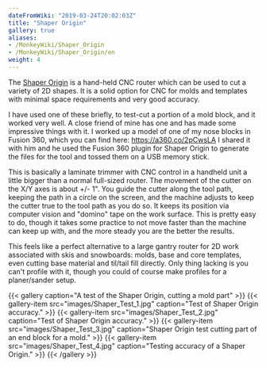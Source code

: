 ```yaml
---
dateFromWiki: "2019-03-24T20:02:03Z"
title: "Shaper Origin"
gallery: true
aliases:
- /MonkeyWiki/Shaper_Origin
- /MonkeyWiki/Shaper_Origin/en
weight: 4
---
```

The [Shaper Origin](https://www.shapertools.com/) is a hand-held CNC router which can be used to cut a variety of 2D shapes. It is a solid option for CNC for molds and templates with minimal space requirements and very good accuracy. 

I have used one of these briefly, to test-cut a portion of a mold block, and it worked very well. A close friend of mine has one and has made some impressive things with it. I worked up a model of one of my nose blocks in Fusion 360, which you can find here: https://a360.co/2pCwsLA I shared it with him and he used the Fusion 360 plugin for Shaper Origin to generate the files for the tool and tossed them on a USB memory stick.

This is basically a laminate trimmer with CNC control in a handheld unit a little bigger than a normal full-sized router. The movement of the cutter on the X/Y axes is about +/- 1". You guide the cutter along the tool path, keeping the path in a circle on the screen, and the machine adjusts to keep the cutter true to the tool path as you do so. It keeps its position via computer vision and "domino" tape on the work surface. This is pretty easy to do, though it takes some practice to not move faster than the machine can keep up with, and the more steady you are the better the results.

This feels like a perfect alternative to a large gantry router for 2D work associated with skis and snowboards: molds, base and core templates, even cutting base material and til/tail fill directly. Only thing lacking is you can't profile with it, though you could of course make profiles for a planer/sander setup.

{{< gallery  caption="A test of the Shaper Origin, cutting a mold part" >}}
{{< gallery-item src="images/Shaper_Test_1.jpg" caption="Test of Shaper Origin accuracy." >}}
{{< gallery-item src="images/Shaper_Test_2.jpg" caption="Test of Shaper Origin accuracy." >}}
{{< gallery-item src="images/Shaper_Test_3.jpg" caption="Shaper Origin test cutting part of an end block for a mold." >}}
{{< gallery-item src="images/Shaper_Test_4.jpg" caption="Testing accuracy of a Shaper Origin." >}}
{{< /gallery >}}

